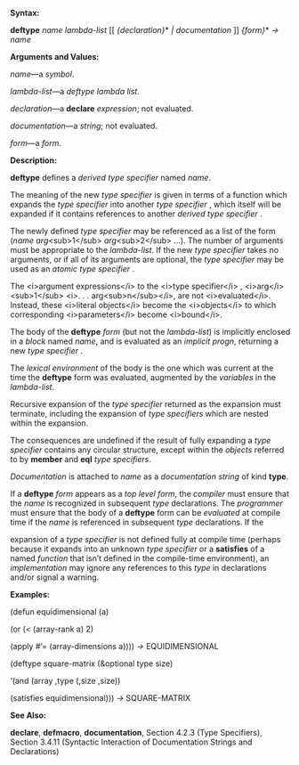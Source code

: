  

**Syntax:** 

**deftype** *name lambda-list* [[ *&#123;declaration&#125;*\* *| documentation* ]] *&#123;form&#125;*\* *→ name* 

**Arguments and Values:** 

*name*—a *symbol*. 

*lambda-list*—a *deftype lambda list*. 

*declaration*—a **declare** *expression*; not evaluated. 

*documentation*—a *string*; not evaluated. 

*form*—a *form*. 

**Description:** 

**deftype** defines a *derived type specifier* named *name*. 

The meaning of the new *type specifier* is given in terms of a function which expands the *type specifier* into another *type specifier* , which itself will be expanded if it contains references to another *derived type specifier* . 

The newly defined *type specifier* may be referenced as a list of the form (*name arg*&#60;sub&#62;1&#60;/sub&#62; *arg*&#60;sub&#62;2&#60;/sub&#62; ...). The number of arguments must be appropriate to the *lambda-list*. If the new *type specifier* takes no arguments, or if all of its arguments are optional, the *type specifier* may be used as an *atomic type specifier* . 

The &#60;i&#62;argument expressions&#60;/i&#62; to the &#60;i&#62;type specifier&#60;/i&#62; , &#60;i&#62;arg&#60;/i&#62;&#60;sub&#62;1&#60;/sub&#62; &#60;i&#62;. . . arg&#60;sub&#62;n&#60;/sub&#62;&#60;/i&#62;, are not &#60;i&#62;evaluated&#60;/i&#62;. Instead, these &#60;i&#62;literal objects&#60;/i&#62; become the &#60;i&#62;objects&#60;/i&#62; to which corresponding &#60;i&#62;parameters&#60;/i&#62; become &#60;i&#62;bound&#60;/i&#62;. 

The body of the **deftype** *form* (but not the *lambda-list*) is implicitly enclosed in a *block* named *name*, and is evaluated as an *implicit progn*, returning a new *type specifier* . 

The *lexical environment* of the body is the one which was current at the time the **deftype** form was evaluated, augmented by the *variables* in the *lambda-list*. 

Recursive expansion of the *type specifier* returned as the expansion must terminate, including the expansion of *type specifiers* which are nested within the expansion. 

The consequences are undefined if the result of fully expanding a *type specifier* contains any circular structure, except within the *objects* referred to by **member** and **eql** *type specifiers*. 

*Documentation* is attached to *name* as a *documentation string* of kind **type**. 

If a **deftype** *form* appears as a *top level form*, the *compiler* must ensure that the *name* is recognized in subsequent *type* declarations. The *programmer* must ensure that the body of a **deftype** form can be *evaluated* at compile time if the *name* is referenced in subsequent *type* declarations. If the  



expansion of a *type specifier* is not defined fully at compile time (perhaps because it expands into an unknown *type specifier* or a **satisfies** of a named *function* that isn’t defined in the compile-time environment), an *implementation* may ignore any references to this *type* in declarations and/or signal a warning. 

**Examples:** 

(defun equidimensional (a) 

(or (&#60; (array-rank a) 2) 

(apply #’= (array-dimensions a)))) *→* EQUIDIMENSIONAL 

(deftype square-matrix (&optional type size) 

‘(and (array ,type (,size ,size)) 

(satisfies equidimensional))) *→* SQUARE-MATRIX 

**See Also:** 

**declare**, **defmacro**, **documentation**, Section 4.2.3 (Type Specifiers), Section 3.4.11 (Syntactic Interaction of Documentation Strings and Declarations) 

